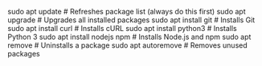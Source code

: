 sudo apt update             # Refreshes package list (always do this first)
sudo apt upgrade            # Upgrades all installed packages
sudo apt install git        # Installs Git
sudo apt install curl       # Installs cURL
sudo apt install python3    # Installs Python 3
sudo apt install nodejs npm # Installs Node.js and npm
sudo apt remove <package>   # Uninstalls a package
sudo apt autoremove         # Removes unused packages

